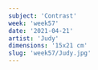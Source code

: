 ```yaml
---
subject: 'Contrast'
week: 'week57'
date: '2021-04-21'
artist: 'Judy'
dimensions: '15x21 cm'
slug: 'week57/Judy.jpg'
---
```

